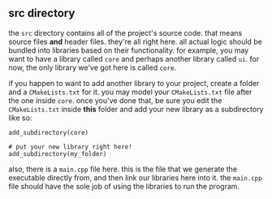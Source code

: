 ## src directory
the `src` directory contains all of the project's source code. that means source files **and** header files. they're all right here. all actual logic should be bundled into libraries based on their functionality. for example, you may want to have a library called `core` and perhaps another library called `ui`. for now, the only library we've got here is called `core`.

if you happen to want to add another library to your project, create a folder and a `CMakeLists.txt` for it. you may model your `CMakeLists.txt` file after the one inside `core`. once you've done that, be sure you edit the `CMakeLists.txt` inside **this** folder and add your new library as a subdirectory like so:

```
add_subdirectory(core)

# put your new library right here!
add_subdirectory(my_folder)
```

also, there is a `main.cpp` file here. this is the file that we generate the executable directly from, and then link our libraries here into it. the `main.cpp` file should have the sole job of using the libraries to run the program.